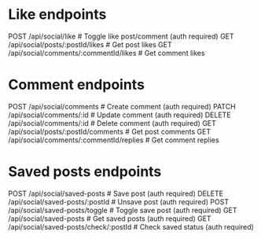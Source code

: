 # Like endpoints

POST /api/social/like # Toggle like post/comment (auth required)
GET /api/social/posts/:postId/likes # Get post likes
GET /api/social/comments/:commentId/likes # Get comment likes

# Comment endpoints

POST /api/social/comments # Create comment (auth required)
PATCH /api/social/comments/:id # Update comment (auth required)
DELETE /api/social/comments/:id # Delete comment (auth required)
GET /api/social/posts/:postId/comments # Get post comments
GET /api/social/comments/:commentId/replies # Get comment replies

# Saved posts endpoints

POST /api/social/saved-posts # Save post (auth required)
DELETE /api/social/saved-posts/:postId # Unsave post (auth required)
POST /api/social/saved-posts/toggle # Toggle save post (auth required)
GET /api/social/saved-posts # Get saved posts (auth required)
GET /api/social/saved-posts/check/:postId # Check saved status (auth required)
